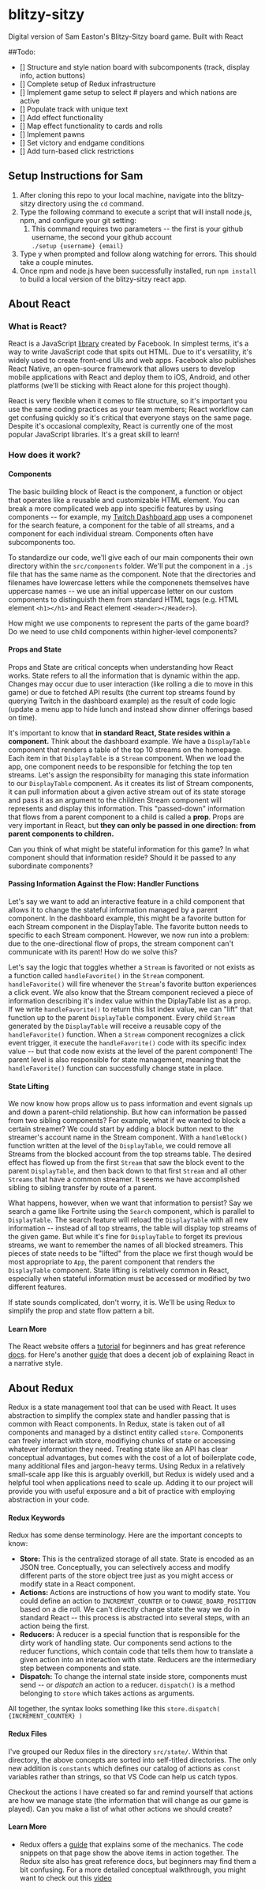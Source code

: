 # blitzy-sitzy
Digital version of Sam Easton's Blitzy-Sitzy board game. Built with React

##Todo:
- [] Structure and style nation board with subcomponents (track, display info, action buttons)
- [] Complete setup of Redux infrastructure
- [] Implement game setup to select # players and which nations are active
- [] Populate track with unique text
- [] Add effect functionality
- [] Map effect functionality to cards and rolls
- [] Implement pawns
- [] Set victory and endgame conditions
- [] Add turn-based click restrictions 

## Setup Instructions for Sam
1. After cloning this repo to your local machine, navigate into the blitzy-sitzy directory using the `cd` command.
2. Type the following command to execute a script that will install node.js, npm, and configure your git setting:
    1. This command requires two parameters -- the first is your github username, the second your github account    
    `./setup {username} {email}`
3. Type y when prompted and follow along watching for errors. This should take a couple minutes.
4. Once npm and node.js have been successfully installed, run `npm install` to build a local version of the blitzy-sitzy react app.

## About React
### What is React?
React is a JavaScript [library](https://www.quora.com/What-is-a-development-framework) created by Facebook. In simplest terms, it's a way to write JavaScript code that spits out HTML. Due to it's versatility, it's widely used to create front-end UIs and web apps. Facebook also publishes React Native, an open-source framework that allows users to develop mobile applications with React and deploy them to iOS, Android, and other platforms (we'll be sticking with React alone for this project though).

 React is very flexible when it comes to file structure, so it's important you use the same coding practices as your team members; React workflow can get confusing quickly so it's critical that everyone stays on the same page. Despite it's occasional complexity, React is currently one of the most popular JavaScript libraries. It's a great skill to learn!

### How does it work?
#### Components
The basic building block of React is the component, a function or object that operates like a reusable and customizable HTML element. You can break a more complicated web app into specific features by using components -- for example, my [Twitch Dashboard app](twitchdashboard.surge.sh) uses a componenet for the search feature, a component for the table of all streams, and a component for each individual stream. Components often have subcomponents too. 

To standardize our code, we'll give each of our main components their own directory within the `src/components` folder. We'll put the component in a `.js` file that has the same name as the component. Note that the directories and filenames have lowercase letters while the componenets themselves have uppercase names -- we use an initial uppercase letter on our custom components to distinguisth them from standard HTML tags (e.g. HTML element `<h1></h1>` and React element `<Header></Header>`). 

How might we use components to represent the parts of the game board? Do we need to use child components within higher-level components? 

#### Props and State
Props and State are critical concepts when understanding how React works. State refers to all the information that is dynamic within the app. Changes may occur due to user interaction (like rolling a die to move in this game) or due to fetched API results (the current top streams found by querying Twitch in the dashboard example) as the result of code logic (update a menu app to hide lunch and instead show dinner offerings based on time). 

It's important to know that **in standard React, State resides within a component.** Think about the dashboard example. We have a `DisplayTable` component that renders a table of the top 10 streams on the homepage. Each item in that `DisplayTable` is a `Stream` component. When we load the app, one component needs to be responsible for fetching the top ten streams. Let's assign the responsibilty for managing this state information to our `DisplayTable` component. As it creates its list of Stream components, it can pull information about a given active stream out of its state storage and pass it as an argument to the children Stream component will represents and display this information. This "passed-down" information that flows from a parent component to a child is called a **prop**. Props are very important in React, but **they can only be passed in one direction: from parent components to children.**

Can you think of what might be stateful information for this game? In what component should that information reside? Should it be passed to any subordinate components? 

#### Passing Information Against the Flow: Handler Functions
Let's say we want to add an interactive feature in a child component that allows it to change the stateful information managed by a parent component. In the dashboard example, this might be a favorite button for each Stream component in the DisplayTable. The favorite button needs to specific to each Stream component. However, we now run into a problem: due to the one-directional flow of props, the stream component can't communicate with its parent! How do we solve this? 

Let's say the logic that toggles whether a `Stream` is favorited or not exists as a function called `handleFavorite()` in the `Stream` component. `handleFavorite()` will fire whenever the `Stream`'s favorite button experiences a click event. We also know that the Stream component recieved a piece of information describing it's index value within the DiplayTable list as a prop. If we write `handleFavorite()` to return this list index value, we can "lift" that function up to the parent `DisplayTable` component. Every child `Stream` generated by the `DisplayTable` will receive a reusable copy of the `handleFavorite()` function. When a `Stream` component recognizes a click event trigger, it execute the `handleFavorite()` code with its specific index value -- but that code now exists at the level of the parent component! The parent level is also responsible for state management, meaning that the `handleFavorite()` function can successfully change state in place.

#### State Lifting
We now know how props allow us to pass information and event signals up and down a parent-child relationship. But how can information be passed from two sibling components? For example, what if we wanted to block a certain streamer? We could start by adding a block button next to the streamer's account name in the Stream component. With a `handleBlock()` function written at the level of the `DisplayTable`, we could remove all Streams from the blocked account from the top streams table. The desired effect has flowed up from the first `Stream` that saw the block event to the parent `DisplayTable`, and then back down to that first `Stream` and all other `Streams` that have a common streamer. It seems we have accomplished sibling to sibling transfer by route of a parent.

What happens, however, when we want that information to persist? Say we search a game like Fortnite using the `Search` component, which is parallel to `DisplayTable`. The search feature will reload the `DisplayTable` with all new information -- instead of all top streams, the table will display top streams of the given game. But while it's fine for `DisplayTable` to forget its previous streams, we want to remember the names of all blocked streamers. This pieces of state needs to be "lifted" from the place we first though would be most appropriate to `App`, the parent component that renders the `DisplayTable` component. State lifting is relatively common in React, especially when stateful information must be accessed or modified by two different features.

If state sounds complicated, don't worry, it is. We'll be using Redux to simplify the prop and state flow pattern a bit.

#### Learn More
The React website offers a [tutorial](https://reactjs.org/tutorial/tutorial.html) for beginners and has great reference [docs](https://reactjs.org/docs/getting-started.html). for Here's another [guide](https://www.taniarascia.com/getting-started-with-react/) that does a decent job of explaining React in a narrative style.

## About Redux
Redux is a state management tool that can be used with React. It uses abstraction to simplify the complex state and handler passing that is common with React components. In Redux, state is taken out of all components and managed by a distinct entity called `store`. Components can freely interact with store, modifiying chunks of state or accessing whatever information they need. Treating state like an API has clear conceptual advantages, but comes with the cost of a lot of boilerplate code, many additional files and jargon-heavy terms. Using Redux in a relatively small-scale app like this is arguably overkill, but Redux is widely used and a helpful tool when applications need to scale up. Adding it to our project will provide you with useful exposure and a bit of practice with employing abstraction in your code.

#### Redux Keywords
Redux has some dense terminology. Here are the important concepts to know:
- **Store:** This is the centralized storage of all state. State is encoded as an JSON tree. Conceptually, you can selectively access and modify different parts of the store object tree just as you might access or modify state in a React component.
- **Actions:** Actions are instructions of how you want to modify state. You could define an action to `INCREMENT_COUNTER` or to `CHANGE_BOARD_POSITION` based on a die roll. We can't directly change state the way we do in standard React -- this process is abstracted into several steps, with an action being the first.
- **Reducers:** A reducer is a special function that is responsible for the dirty work of handling state. Our components send actions to the reducer functions, which contain code that tells them how to translate a given action into an interaction with state. Reducers are the intermediary step between components and state.
- **Dispatch:** To change the internal state inside store, components must send -- or *dispatch* an action to a reducer. `dispatch()` is a method belonging to `store` which takes actions as arguments.

All together, the syntax looks something like this `store.dispatch( {INCREMENT_COUNTER} )`

#### Redux Files
I've grouped our Redux files in the directory `src/state/`.  Within that directory, the above concepts are sorted into self-titled directories. The only new addition is `constants` which defines our catalog of actions as `const` variables rather than strings, so that VS Code can help us catch typos. 

Checkout the actions I have created so far and remind yourself that actions are how we manage state (the information that will change as our game is played). Can you make a list of what other actions we should create?

#### Learn More
- Redux offers a [guide](https://redux.js.org/introduction/getting-started) that explains some of the mechanics. The code snippets on that page show the above items in action together. The Redux site also has great reference docs, but beginners may find them a bit confusing. For a more detailed conceptual walkthrough, you might want to check out this [video](https://www.youtube.com/watch?v=CVpUuw9XSjY)

